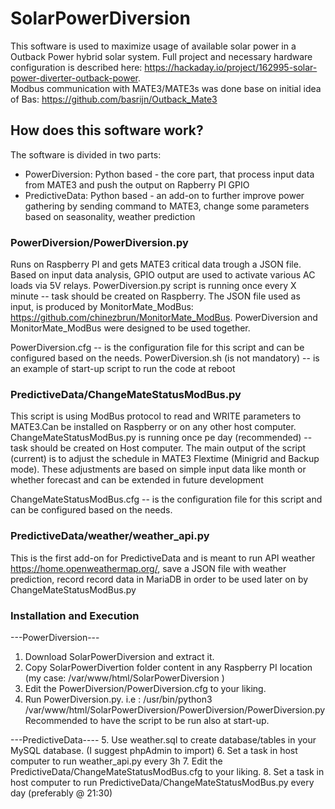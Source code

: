 # SolarPowerDiversion

This software is used to maximize usage of available solar power in a Outback Power hybrid solar system.
Full project and necessary hardware configuration is described here: https://hackaday.io/project/162995-solar-power-diverter-outback-power.  
Modbus communication with MATE3/MATE3s was done base on initial idea of Bas: https://github.com/basrijn/Outback_Mate3 

## How does this software work?

The software is divided in two parts:

- PowerDiversion: Python based - the core part, that process input data from MATE3 and push the output on Rapberry PI GPIO
- PredictiveData: Python based - an add-on to further improve power gathering by sending command to MATE3, change some parameters based on seasonality, weather prediction

### PowerDiversion/PowerDiversion.py
Runs on Raspberry PI and gets MATE3 critical data trough a JSON file.
Based on input data analysis, GPIO output are used to activate various AC loads via 5V relays.
PowerDiversion.py script is running once every X minute -- task should be created on Raspberry.
The JSON file used as input, is produced by MonitorMate_ModBus: https://github.com/chinezbrun/MonitorMate_ModBus. 
PowerDiversion and MonitorMate_ModBus were designed to be used together.

PowerDiversion.cfg -- is the configuration file for this script and can be configured based on the needs.
PowerDiversion.sh (is not mandatory) -- is an example of start-up script to run the code at reboot

### PredictiveData/ChangeMateStatusModBus.py
This script is using ModBus protocol to read and WRITE parameters to MATE3.Can be installed on Raspberry or on any other host computer.
ChangeMateStatusModBus.py is running once pe day (recommended) -- task should be created on Host computer.
The main output of the script (current) is to adjust the schedule in MATE3 Flextime (Minigrid and Backup mode).
These adjustments are based on simple input data like month or whether forecast and can be extended in future development

ChangeMateStatusModBus.cfg -- is the configuration file for this script and can be configured based on the needs.

### PredictiveData/weather/weather_api.py
This is the first add-on for PredictiveData and is meant to run API weather https://home.openweathermap.org/, save a JSON file with weather prediction,
record record data in MariaDB in order to be used later on by ChangeMateStatusModBus.py

### Installation and Execution
---PowerDiversion---
1. Download SolarPowerDiversion and extract it. 
2. Copy SolarPowerDivertion folder content in any Raspberry PI location (my case: /var/www/html/SolarPowerDiversion )
3. Edit the PowerDiversion/PowerDiversion.cfg to your liking.
4. Run PowerDiversion.py. i.e : /usr/bin/python3 /var/www/html/SolarPowerDiversion/PowerDiversion/PowerDiversion.py
   Recommended to have the script to be run also at start-up.  
   
---PredictiveData----
5. Use weather.sql to create database/tables in your MySQL database. (I suggest phpAdmin to import)
6. Set a task in host computer to run weather_api.py every 3h
7. Edit the PredictiveData/ChangeMateStatusModBus.cfg to your liking.
8. Set a task in host computer to run PredictiveData/ChangeMateStatusModBus.py every day (preferably @ 21:30)


